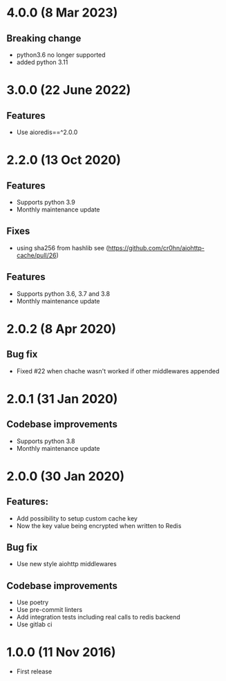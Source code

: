 # 4.0.0 (8 Mar 2023)
## Breaking change
- python3.6 no longer supported
- added python 3.11

# 3.0.0 (22 June 2022)
## Features
- Use aioredis==^2.0.0

# 2.2.0 (13 Oct 2020)
## Features
- Supports python 3.9
- Monthly maintenance update

## Fixes
- using sha256 from hashlib see
(https://github.com/cr0hn/aiohttp-cache/pull/26)

## Features
- Supports python 3.6, 3.7 and 3.8
- Monthly maintenance update

# 2.0.2 (8 Apr 2020)

## Bug fix
- Fixed #22 when chache wasn't worked if other middlewares
appended

# 2.0.1 (31 Jan 2020)

## Codebase improvements
- Supports python 3.8
- Monthly maintenance update

# 2.0.0 (30 Jan 2020)

## Features:
- Add possibility to setup custom cache key
- Now the key value being encrypted when
written to Redis

## Bug fix
- Use new style aiohttp middlewares

## Codebase improvements
- Use poetry
- Use pre-commit linters
- Add integration tests including real calls
to redis backend
- Use gitlab ci

# 1.0.0 (11 Nov 2016)

- First release
